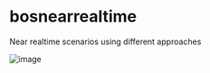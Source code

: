 # bosnearrealtime
Near realtime scenarios using different approaches

![image](https://user-images.githubusercontent.com/3008093/136820918-9669abdf-ca96-436b-93d2-e99f60b9aeda.png)
